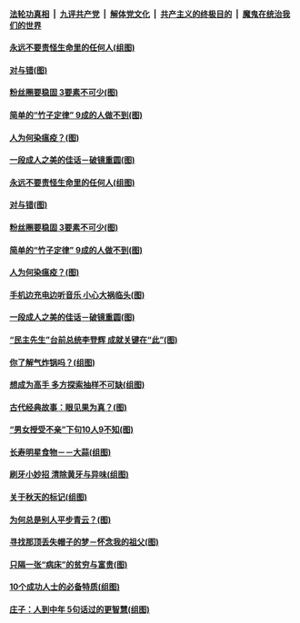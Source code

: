 

####  [法轮功真相](../../../../basic/blob/master/README.md?t=09241302) &nbsp;|&nbsp; [九评共产党](../../../../9ping.md/blob/master/README.md?t=09241302) &nbsp;|&nbsp; [解体党文化](../../../../jtdwh.md/blob/master/README.md?t=09241302)  &nbsp;|&nbsp; [共产主义的终极目的](../../../../gczydzjmd.md/blob/master/README.md?t=09241302) &nbsp;|&nbsp; [魔鬼在统治我们的世界](../../../../mgztzwmdsj.md/blob/master/README.md?t=09241302) 

#### [永远不要责怪生命里的任何人(组图)](../pages/p8/946481.md?t=09241302) 

#### [对与错(图)](../pages/p8/945710.md?t=09241302) 

#### [粉丝圈要稳固 3要素不可少(图)](../pages/p8/945896.md?t=09241302) 

#### [简单的“竹子定律” 9成的人做不到(图)](../pages/p8/946932.md?t=09241302) 

#### [人为何染瘟疫？(图)](../pages/p8/946464.md?t=09241302) 

#### [一段成人之美的佳话－破镜重圆(图)](../pages/p8/946471.md?t=09241302) 

#### [永远不要责怪生命里的任何人(组图)](../pages/p8/946481.md?t=09241302) 

#### [对与错(图)](../pages/p8/945710.md?t=09241302) 

#### [粉丝圈要稳固 3要素不可少(图)](../pages/p8/945896.md?t=09241302) 

#### [简单的“竹子定律” 9成的人做不到(图)](../pages/p8/946932.md?t=09241302) 

#### [人为何染瘟疫？(图)](../pages/p8/946464.md?t=09241302) 

#### [手机边充电边听音乐 小心大祸临头(图)](../pages/p8/946880.md?t=09241302) 

#### [一段成人之美的佳话－破镜重圆(图)](../pages/p8/946471.md?t=09241302) 

#### [“民主先生”台前总统李登辉 成就关键在“此”(图)](../pages/p8/946813.md?t=09241302) 

#### [你了解气炸锅吗？(组图)](../pages/p8/946717.md?t=09241302) 

#### [想成为高手 多方探索抽样不可缺(组图)](../pages/p8/945891.md?t=09241302) 

#### [古代经典故事：眼见果为真？(图)](../pages/p8/946791.md?t=09241302) 

#### [“男女授受不亲”下句10人9不知(图)](../pages/p8/946408.md?t=09241302) 

#### [长寿明星食物－－大蒜(组图)](../pages/p8/946708.md?t=09241302) 

#### [刷牙小妙招 清除黄牙与异味(组图)](../pages/p8/946252.md?t=09241302) 

#### [关于秋天的标记(组图)](../pages/p8/946672.md?t=09241302) 

#### [为何总是别人平步青云？(图)](../pages/p8/945907.md?t=09241302) 

#### [寻找那顶丢失帽子的梦－怀念我的祖父(图)](../pages/p8/946241.md?t=09241302) 

#### [只隔一张“病床”的贫穷与富贵(图)](../pages/p8/946620.md?t=09241302) 

#### [10个成功人士的必备特质(组图)](../pages/p8/946312.md?t=09241302) 

#### [庄子：人到中年 5句话过的更智慧(组图)](../pages/p8/946596.md?t=09241302) 

